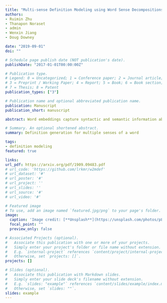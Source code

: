 ```yaml
---
title: "Multi-sense Definition Modeling using Word Sense Decompositions"
authors:
- Ruimin Zhu
- Thanapon Noraset
- admin
- Wenxin Jiang
- Doug Downey

date: "2019-09-01"
doi: ""

# Schedule page publish date (NOT publication's date).
publishDate: "2017-01-01T00:00:00Z"

# Publication type.
# Legend: 0 = Uncategorized; 1 = Conference paper; 2 = Journal article;
# 3 = Preprint / Working Paper; 4 = Report; 5 = Book; 6 = Book section;
# 7 = Thesis; 8 = Patent
publication_types: ["3"]

# Publication name and optional abbreviated publication name.
publication: Manuscript
publication_short: manuscript

abstract: Word embeddings capture syntactic and semantic information about words. Definition modeling aims to make the semantic content in each embedding explicit, by outputting a natural language definition based on the embedding. However, existing definition models are limited in their ability to generate accurate definitions for different senses of the same word. In this paper, we introduce a new method that enables definition modeling for multiple senses. We show how a Gumble-Softmax approach outperforms baselines at matching sense-specific embeddings to definitions during training. In experiments, our multi-sense definition model improves recall over a state-of-the-art single-sense definition model by a factor of three, without harming precision.

# Summary. An optional shortened abstract.
summary: Definition generation for multiple senses of a word

tags:
- definition modeling
featured: true

links:
url_pdf: https://arxiv.org/pdf/1909.09483.pdf
# url_code: 'https://github.com/lrkmr/w2mdef'
# url_dataset: '#'
# url_poster: '#'
# url_project: ''
# url_slides: ''
# url_source: '#'
# url_video: '#'

# Featured image
# To use, add an image named `featured.jpg/png` to your page's folder.
image:
  caption: 'Image credit: [**Unsplash**](https://unsplash.com/photos/pLCdAaMFLTE)'
  focal_point: ""
  preview_only: false

# Associated Projects (optional).
#   Associate this publication with one or more of your projects.
#   Simply enter your project's folder or file name without extension.
#   E.g. `internal-project` references `content/project/internal-project/index.md`.
#   Otherwise, set `projects: []`.
projects: []

# Slides (optional).
#   Associate this publication with Markdown slides.
#   Simply enter your slide deck's filename without extension.
#   E.g. `slides: "example"` references `content/slides/example/index.md`.
#   Otherwise, set `slides: ""`.
slides: example
---
```

